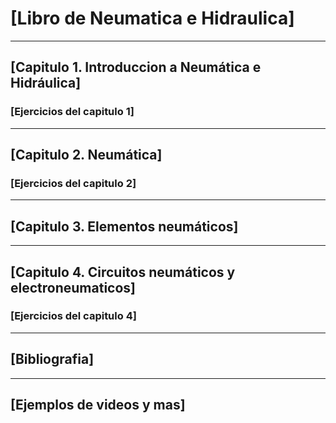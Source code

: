 # [Libro de Neumatica e Hidraulica]
---

## [Capitulo 1. Introduccion a Neumática e Hidráulica]

### [Ejercicios del capitulo 1]

---

## [Capitulo 2. Neumática]

### [Ejercicios del capitulo 2]

---

## [Capitulo 3. Elementos neumáticos]

---

## [Capitulo 4. Circuitos neumáticos y electroneumaticos]

### [Ejercicios del capitulo 4]

---

## [Bibliografia]

---

## [Ejemplos de videos y mas]